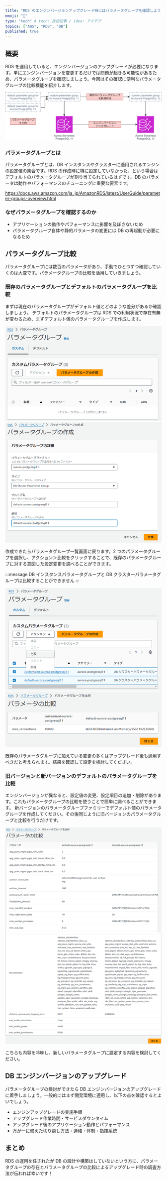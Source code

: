 ```yaml
---
title: "RDS のエンジンバージョンアップグレード時にはパラメータグループを確認しよう！"
emoji: "🐘"
type: "tech" # tech: 技術記事 / idea: アイデア
topics: ["AWS", "RDS", "DB"]
published: true
---
```


## 概要

RDS を運用していると、エンジンバージョンのアップグレードが必要になります。単にエンジンバージョンを変更するだけでは問題が起きる可能性があるため、パラメータグループを確認しましょう。今回はその確認に便利なパラメータグループの比較機能を紹介します。

![overview](/images/rds-parameter-group-comparison-20240201/overview.png)

### パラメータグループとは

パラメータグループとは、DB インスタンスやクラスターに適用されるエンジンの設定値の集合です。RDS の作成時に特に設定していなかった、という場合はデフォルトのパラメータグループが割り当てられているはずです。DB のパラメータは動作やパフォーマンスのチューニングに重要な要素です。

https://docs.aws.amazon.com/ja_jp/AmazonRDS/latest/UserGuide/parameter-groups-overview.html

### なぜパラメータグループを確認するのか

- アプリケーションの動作やパフォーマンスに影響を及ぼさないため
- パラメータグループ自体や静的パラメータの変更には DB の再起動が必要になるため

## パラメータグループ比較

パラメータグループには数百のパラメータがあり、手動でひとつずつ確認していくのは大変です。パラメータグループの比較を活用していきましょう。

### 既存のパラメータグループとデフォルトのパラメータグループを比較

まずは現在のパラメータグループがデフォルト値とどのような差分があるか確認しましょう。
デフォルトのパラメータグループは RDS での利用状況で存在有無が変わるため、まずデフォルト値のパラメータグループを作成します。

![create_parameter_group1](/images/rds-parameter-group-comparison-20240201/create_parameter_group1.png)
![create_parameter_group2](/images/rds-parameter-group-comparison-20240201/create_parameter_group2.png)

作成できたらパラメータグループ一覧画面に戻ります。2 つのパラメータグループを選択し、アクション＞比較をクリックすることで、既存のパラメータグループに対する意図した設定変更を調べることができます。

:::message
DB インスタンスパラメータグループと DB クラスターパラメータグループは比較することができません
:::

![compare_parameter_group1](/images/rds-parameter-group-comparison-20240201/compare_parameter_group1.png)
![compare_parameter_group2](/images/rds-parameter-group-comparison-20240201/compare_parameter_group2.png)

既存のパラメータグループに加えている変更の多くはアップグレード後も適用すべきだと考えられます。結果を確認して設定を検討してください。

### 旧バージョンと新バージョンのデフォルトのパラメータグループを比較

エンジンバージョンが異なると、設定値の変更、設定項目の追加・削除があります。これもパラメータグループの比較を使うことで簡単に調べることができます。
新バージョンのパラメータグループファミリーでデフォルト値のパラメータグループを作成してください。その後同じように旧バージョンのパラメータグループと比較を行うだけです。

![compare_parameter_group3](/images/rds-parameter-group-comparison-20240201/compare_parameter_group3.png)
![compare_parameter_group4](/images/rds-parameter-group-comparison-20240201/compare_parameter_group4.png)

こちらも内容を吟味し、新しいパラメータグループに設定する内容を検討してください。

## DB エンジンバージョンのアップグレード

パラメータグループの検討ができたら DB エンジンバージョンのアップグレードに着手しましょう。一般的にはまず開発環境に適用し、以下の点を確認するとよいでしょう。

- エンジンアップグレードの実施手順
- アップグレード作業時間・サービスダウンタイム
- アップグレード後のアプリケーション動作とパフォーマンス
- 万が一に備えた切り戻し方法・連絡・体制・指揮系統

## まとめ

RDS の運用を任されたが DB の設計や構築はしていないという方に、パラメータグループの存在とパラメータグループの比較によるアップグレード時の調査方法が伝われば幸いです！
